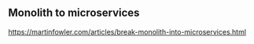 ## Monolith to microservices

https://martinfowler.com/articles/break-monolith-into-microservices.html

